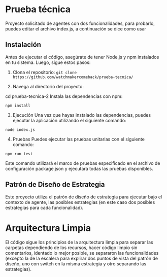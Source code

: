 # Prueba técnica

Proyecto solicitado de agentes con dos funcionalidades, para probarlo, puedes editar el archivo index.js, a continuación se dice como usar

## Instalación

Antes de ejecutar el código, asegúrate de tener Node.js y npm instalados en tu sistema. Luego, sigue estos pasos:

1. Clona el repositorio:
   `git clone https://github.com/watchmakercomeback/prueba-tecnica/`

2. Navega al directorio del proyecto:

cd prueba-tecnica-2
Instala las dependencias con npm:

`npm install`

3. Ejecución
   Una vez que hayas instalado las dependencias, puedes ejecutar la aplicación utilizando el siguiente comando:

`node index.js`

4. Pruebas
   Puedes ejecutar las pruebas unitarias con el siguiente comando:

`npm run test`

Este comando utilizará el marco de pruebas especificado en el archivo de configuración package.json y ejecutará todas las pruebas disponibles.

## Patrón de Diseño de Estrategia

Este proyecto utiliza el patrón de diseño de estrategia para ejecutar bajo el contexto de agente, las posibles estrategias (en este caso dos posibles estrategias para cada funcionalidad).

# Arquitectura Limpia

El código sigue los principios de la arquitectura limpia para separar las carpetas dependiendo de los recursos, hacer código limpio sin comentarios, identado lo mejor posible, se separaron las funcionalidades (excepto la de la escalera para explirar dos puntos de vista del patrón de diseño, uno con switch en la misma estrategia y otro separando las estrategias).

